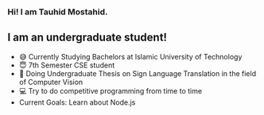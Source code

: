 ### Hi! I am Tauhid Mostahid.

## I am an undergraduate student!
- :sweat_smile: Currently Studying Bachelors at Islamic University of Technology
- :innocent: 7th Semester CSE student
- :book: Doing Undergraduate Thesis on Sign Language Translation in the field of Computer Vision
- :computer: Try to do competitive programming from time to time
- Current Goals: Learn about Node.js